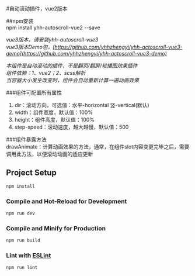 #自动滚动插件，vue2版本  

##npm安装  
npm install yhh-autoscroll-vue2 --save  

*vue3版本，请安装yhh-autoscroll-vue3*  
*vue3版本Demo包，[https://github.com/yhhzhengyi/yhh-actoscroll-vue3-demo](https://github.com/yhhzhengyi/yhh-actoscroll-vue3-demo)*  

*本组件是自动滚动的插件，不是翻页/翻屏/轮播图效果插件*  
*组件依赖：1、vue2；2、scss解析*  
*当容器大小发生改变时，组件会自动重新计算一遍动画效果*  

###组件可配置所有属性  
1. dir：滚动方向，可选值：水平-horizontal 竖-vertical(默认)  
2. width：组件宽度，默认值：100%  
3. height：组件高度，默认值：100%  
4. step-speed：滚动速度，越大越慢，默认值：500  

###组件暴露方法  
drawAnimate：计算动画效果的方法，通常，在组件slot内容变更完毕之后，需要调用此方法，以便滚动动画的适应更新  

## Project Setup

```sh
npm install
```

### Compile and Hot-Reload for Development

```sh
npm run dev
```

### Compile and Minify for Production

```sh
npm run build
```

### Lint with [ESLint](https://eslint.org/)

```sh
npm run lint
```
